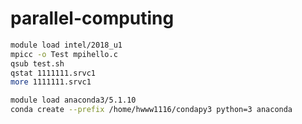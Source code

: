 # parallel-computing

```bash
module load intel/2018_u1
mpicc -o Test mpihello.c
qsub test.sh
qstat 1111111.srvc1
more 1111111.srvc1
```

```bash
module load anaconda3/5.1.10
conda create --prefix /home/hwww1116/condapy3 python=3 anaconda
```